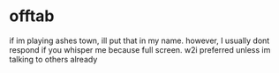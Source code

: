 # offtab
if im playing ashes town, ill put that in my name. however, I usually dont respond if you whisper me because full screen. w2i preferred unless im talking to others already
